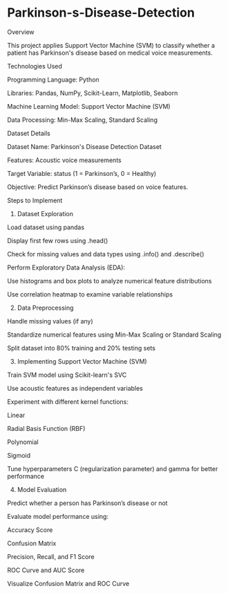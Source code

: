 # Parkinson-s-Disease-Detection
Overview

This project applies Support Vector Machine (SVM) to classify whether a patient has Parkinson's disease based on medical voice measurements.

Technologies Used

Programming Language: Python

Libraries: Pandas, NumPy, Scikit-Learn, Matplotlib, Seaborn

Machine Learning Model: Support Vector Machine (SVM)

Data Processing: Min-Max Scaling, Standard Scaling

Dataset Details

Dataset Name: Parkinson's Disease Detection Dataset

Features: Acoustic voice measurements

Target Variable: status (1 = Parkinson’s, 0 = Healthy)

Objective: Predict Parkinson’s disease based on voice features.

Steps to Implement

1. Dataset Exploration

Load dataset using pandas

Display first few rows using .head()

Check for missing values and data types using .info() and .describe()

Perform Exploratory Data Analysis (EDA):

Use histograms and box plots to analyze numerical feature distributions

Use correlation heatmap to examine variable relationships

2. Data Preprocessing

Handle missing values (if any)

Standardize numerical features using Min-Max Scaling or Standard Scaling

Split dataset into 80% training and 20% testing sets

3. Implementing Support Vector Machine (SVM)

Train SVM model using Scikit-learn's SVC

Use acoustic features as independent variables

Experiment with different kernel functions:

Linear

Radial Basis Function (RBF)

Polynomial

Sigmoid

Tune hyperparameters C (regularization parameter) and gamma for better performance

4. Model Evaluation

Predict whether a person has Parkinson’s disease or not

Evaluate model performance using:

Accuracy Score

Confusion Matrix

Precision, Recall, and F1 Score

ROC Curve and AUC Score

Visualize Confusion Matrix and ROC Curve
